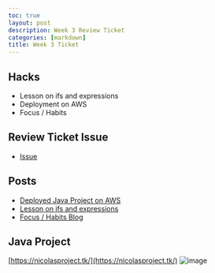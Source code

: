 ```yaml
---
toc: true
layout: post
description: Week 3 Review Ticket
categories: [markdown]
title: Week 3 Ticket
---
```


## Hacks
- Lesson on ifs and expressions
- Deployment on AWS
- Focus / Habits

## Review Ticket Issue
- [Issue](https://github.com/nicm2/fastpages_nic/issues/5)

## Posts
- [Deployed Java Project on AWS](https://nicm2.github.io/fastpages_nic/markdown/2022/09/10/deployment.html)
- [Lesson on ifs and expressions](https://nicm2.github.io/fastpages_nic/jupyter/2022/09/11/if-lesson.html)
- [Focus / Habits Blog](https://nicm2.github.io/fastpages_nic/markdown/2022/09/11/week3-focus-and-goals.html)

## Java Project

[https://nicolasproject.tk/](https://nicolasproject.tk/)
![image](https://user-images.githubusercontent.com/89167131/189715122-704bc42c-df50-4329-a38c-187b74b34e5a.png)
